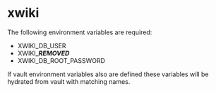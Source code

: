 # xwiki

The following environment variables are required:
 - XWIKI_DB_USER
 - XWIKI_***REMOVED***
 - XWIKI_DB_ROOT_PASSWORD


If vault environment variables also are defined these variables will be hydrated from vault with matching names.
